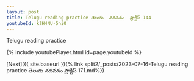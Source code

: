 ```yaml
---
layout: post
title: Telugu reading practice తెలుగు  చదవడం  ప్రాక్టీస్ 144
youtubeId: klH4NU-5hi0
---
```

 
 
Telugu reading practice
 
 
 
 
 


{% include youtubePlayer.html id=page.youtubeId %}
 
[Next]({{ site.baseurl }}{% link  split2/_posts/2023-07-16-Telugu reading practice తెలుగు  చదవడం  ప్రాక్టీస్ 171.md%})
 

